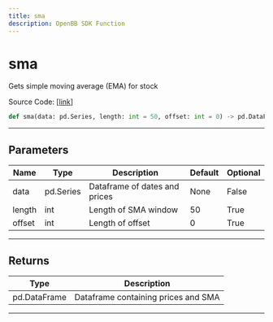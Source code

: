 ```yaml
---
title: sma
description: OpenBB SDK Function
---
```


# sma

Gets simple moving average (EMA) for stock

Source Code: [[link](https://github.com/OpenBB-finance/OpenBBTerminal/tree/main/openbb_terminal/common/technical_analysis/overlap_model.py#L43)]

```python
def sma(data: pd.Series, length: int = 50, offset: int = 0) -> pd.DataFrame
```
---
## Parameters

| Name | Type | Description | Default | Optional |
| ---- | ---- | ----------- | ------- | -------- |
| data | pd.Series | Dataframe of dates and prices | None | False |
| length | int | Length of SMA window | 50 | True |
| offset | int | Length of offset | 0 | True |

---
## Returns

| Type | Description |
| ---- | ----------- |
| pd.DataFrame | Dataframe containing prices and SMA |

---

